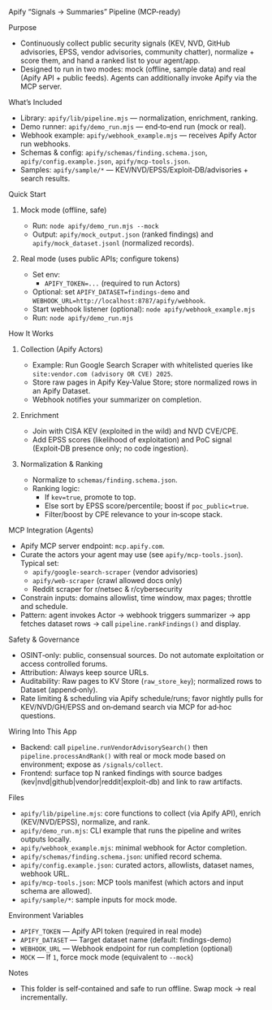 Apify “Signals → Summaries” Pipeline (MCP‑ready)

Purpose
- Continuously collect public security signals (KEV, NVD, GitHub advisories, EPSS, vendor advisories, community chatter), normalize + score them, and hand a ranked list to your agent/app.
- Designed to run in two modes: mock (offline, sample data) and real (Apify API + public feeds). Agents can additionally invoke Apify via the MCP server.

What’s Included
- Library: `apify/lib/pipeline.mjs` — normalization, enrichment, ranking.
- Demo runner: `apify/demo_run.mjs` — end‑to‑end run (mock or real).
- Webhook example: `apify/webhook_example.mjs` — receives Apify Actor run webhooks.
- Schemas & config: `apify/schemas/finding.schema.json`, `apify/config.example.json`, `apify/mcp-tools.json`.
- Samples: `apify/sample/*` — KEV/NVD/EPSS/Exploit‑DB/advisories + search results.

Quick Start
1) Mock mode (offline, safe)
   - Run: `node apify/demo_run.mjs --mock`
   - Output: `apify/mock_output.json` (ranked findings) and `apify/mock_dataset.jsonl` (normalized records).

2) Real mode (uses public APIs; configure tokens)
   - Set env:
     - `APIFY_TOKEN=...` (required to run Actors)
   - Optional: set `APIFY_DATASET=findings-demo` and `WEBHOOK_URL=http://localhost:8787/apify/webhook`.
   - Start webhook listener (optional): `node apify/webhook_example.mjs`
   - Run: `node apify/demo_run.mjs`

How It Works
1) Collection (Apify Actors)
   - Example: Run Google Search Scraper with whitelisted queries like `site:vendor.com (advisory OR CVE) 2025`.
   - Store raw pages in Apify Key‑Value Store; store normalized rows in an Apify Dataset.
   - Webhook notifies your summarizer on completion.

2) Enrichment
   - Join with CISA KEV (exploited in the wild) and NVD CVE/CPE.
   - Add EPSS scores (likelihood of exploitation) and PoC signal (Exploit‑DB presence only; no code ingestion).

3) Normalization & Ranking
   - Normalize to `schemas/finding.schema.json`.
   - Ranking logic:
     - If `kev=true`, promote to top.
     - Else sort by EPSS score/percentile; boost if `poc_public=true`.
     - Filter/boost by CPE relevance to your in‑scope stack.

MCP Integration (Agents)
- Apify MCP server endpoint: `mcp.apify.com`.
- Curate the actors your agent may use (see `apify/mcp-tools.json`). Typical set:
  - `apify/google-search-scraper` (vendor advisories)
  - `apify/web-scraper` (crawl allowed docs only)
  - Reddit scraper for r/netsec & r/cybersecurity
- Constrain inputs: domains allowlist, time window, max pages; throttle and schedule.
- Pattern: agent invokes Actor → webhook triggers summarizer → app fetches dataset rows → call `pipeline.rankFindings()` and display.

Safety & Governance
- OSINT‑only: public, consensual sources. Do not automate exploitation or access controlled forums.
- Attribution: Always keep source URLs.
- Auditability: Raw pages to KV Store (`raw_store_key`); normalized rows to Dataset (append‑only).
- Rate limiting & scheduling via Apify schedule/runs; favor nightly pulls for KEV/NVD/GH/EPSS and on‑demand search via MCP for ad‑hoc questions.

Wiring Into This App
- Backend: call `pipeline.runVendorAdvisorySearch()` then `pipeline.processAndRank()` with real or mock mode based on environment; expose as `/signals/collect`.
- Frontend: surface top N ranked findings with source badges (kev|nvd|github|vendor|reddit|exploit-db) and link to raw artifacts.

Files
- `apify/lib/pipeline.mjs`: core functions to collect (via Apify API), enrich (KEV/NVD/EPSS), normalize, and rank.
- `apify/demo_run.mjs`: CLI example that runs the pipeline and writes outputs locally.
- `apify/webhook_example.mjs`: minimal webhook for Actor completion.
- `apify/schemas/finding.schema.json`: unified record schema.
- `apify/config.example.json`: curated actors, allowlists, dataset names, webhook URL.
- `apify/mcp-tools.json`: MCP tools manifest (which actors and input schema are allowed).
- `apify/sample/*`: sample inputs for mock mode.

Environment Variables
- `APIFY_TOKEN` — Apify API token (required in real mode)
- `APIFY_DATASET` — Target dataset name (default: findings-demo)
- `WEBHOOK_URL` — Webhook endpoint for run completion (optional)
- `MOCK` — If `1`, force mock mode (equivalent to `--mock`)

Notes
- This folder is self‑contained and safe to run offline. Swap mock → real incrementally.
